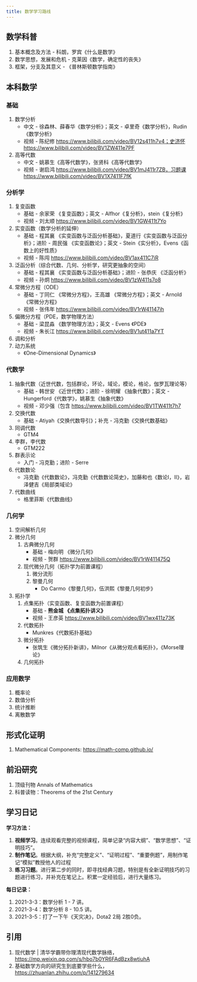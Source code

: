 ```yaml
---
title: 数学学习路线
---
```


## 数学科普
1. 基本概念及方法 - 科朗，罗宾《什么是数学》
2. 数学思想，发展和危机 - 克莱因《数学，确定性的丧失》
3. 框架，分支及其意义 - 《普林斯顿数学指南》

## 本科数学

### 基础

1. 数学分析 
    * 中文 - 徐森林、薛春华《数学分析》；英文 - 卓里奇《数学分析》，Rudin《数学分析》
    * 视频 - 陈纪修 https://www.bilibili.com/video/BV12s411h7v4；史济怀 https://www.bilibili.com/video/BV1ZW411e7PF
2. 高等代数
    * 中文 - 姚慕生《高等代数学》，张贤科《高等代数学》
    * 视频 - 谢启鸿 https://www.bilibili.com/video/BV1mJ411r7ZB，习题课 https://www.bilibili.com/video/BV1X7411F7fK
### 分析学
1. 复变函数
    * 基础 - 余家荣 《复变函数》；英文 - Alfhor《复分析》，stein《复分析》
    * 视频 - 刘太顺 https://www.bilibili.com/video/BV1GW411t7Yo
2. 实变函数（数学分析的延伸）
    * 基础 - 程其襄 《实变函数与泛函分析基础》，夏道行《实变函数与泛函分析》；进阶 - 周民强 《实变函数论》；英文 - Stein《实分析》，Evens《函数上的好性质》
    * 视频 - 陈闯 https://www.bilibili.com/video/BV1ax411C7iR
3. 泛函分析（综合代数、几何、分析学，研究更抽象的空间）
    * 基础 - 程其襄 《实变函数与泛函分析基础》；进阶 - 张恭庆 《泛函分析》
    * 视频 - 孙炯 https://www.bilibili.com/video/BV1zW411s7o8
4. 常微分方程（ODE）
    * 基础 - 丁同仁 《常微分方程》，王高雄 《常微分方程》；英文 - Arnold《常微分方程》
    * 视频 - 张伟年 https://www.bilibili.com/video/BV1rW41147ih
5. 偏微分方程（PDE，数学物理方法）
    * 基础 - 梁昆淼 《数学物理方法》；英文 - Evens 《PDE》
    * 视频 - 朱长江 https://www.bilibili.com/video/BV1ut411a7YT
6. 调和分析
7. 动力系统
   * 《One-Dimensional Dynamics》
### 代数学
1. 抽象代数（近世代数，包括群论，环论，域论，模论，格论，伽罗瓦理论等）
   * 基础 - 韩世安 《近世代数》；进阶 - 徐明耀 《抽象代数》；英文 - Hungerford《代数学》，姚慕生《抽象代数》
   * 视频 - 邓少强（包含 https://www.bilibili.com/video/BV1TW411t7h7
2. 交换代数
    * 基础 - Atiyah《交换代数导引》；补充 - 冯克勤《交换代数基础》
3. 同调代数
   * GTM4 
4. 李群，李代数
   * GTM222 
5. 群表示论
   * 入门 - 冯克勤；进阶 - Serre 
6. 代数数论
   * 冯克勤《代数数论》，冯克勤《代数数论简史》，加藤和也《数论I，II》，岩泽健吉《局部类域论》 
7. 代数曲线
    * 格里菲斯《代数曲线》
### 几何学
1. 空间解析几何
2. 微分几何
   1. 古典微分几何
       * 基础 - 梅向明 《微分几何》
       * 视频 - 贺群 https://www.bilibili.com/video/BV1rW411475Q
   2. 现代微分几何（拓扑学为前置课程）
      1. 微分流形
      2. 黎曼几何
         * Do Carmo《黎曼几何》，伍洪熙《黎曼几何初步》 
3. 拓扑学
   1. 点集拓扑（实变函数、复变函数为前置课程）
      * 基础 - **熊金城 《点集拓扑讲义》**
      * 视频 - 王彦英 https://www.bilibili.com/video/BV1wx411z73K
   2. 代数拓扑
      * Munkres《代数拓扑基础》 
   4. 微分拓扑
      * 张筑生《微分拓扑新讲》，Milnor《从微分观点看拓扑》，《Morse理论》 
   6. 几何拓扑
### 应用数学
1. 概率论
2. 数值分析
3. 统计推断
4. 离散数学 

## 形式化证明
1. Mathematical Components: https://math-comp.github.io/

## 前沿研究
1. 顶级刊物 Annals of Mathematics
2. 科普读物：Theorems of the 21st Century

## 学习日记

**学习方法：**
1. **视频学习**。连续观看完整的视频课程，简单记录“内容大纲”、“数学思想”、“证明技巧”。
2. **制作笔记**。根据大纲，补充“完整定义”、“证明过程”、“重要例题”，用制作笔记“模拟”教授他人的过程
3. **练习习题**。进行第二步的同时，即寻找经典习题，特别是有全新证明技巧的习题进行练习，并补充在笔记上。积累一定经验后，进行大量练习。

**每日记录：**
1. 2021-3-3：数学分析 1 - 7 讲。
2. 2021-3-4：数学分析 8 - 10.5 讲。
3. 2021-3-5：打了一下午《天灾决》，Dota2 2局 2胜0负。


## 引用
1. 现代数学 | 清华学霸带你理清现代数学脉络，https://mp.weixin.qq.com/s/hbo7b0YR6FAdBzx8wtiuhA
2. 基础数学方向的研究生到底要学些什么，https://zhuanlan.zhihu.com/p/141279634